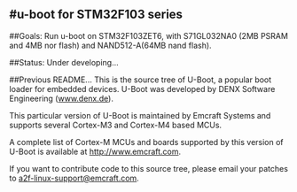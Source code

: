 #u-boot for STM32F103 series
---
##Goals:
Run u-boot on STM32F103ZET6, with S71GL032NA0 (2MB PSRAM and 4MB nor flash) and NAND512-A(64MB nand flash).

##Status:
Under developing...

##Previous README...
This is the source tree of U-Boot, a popular boot loader for embedded devices. U-Boot was developed by DENX Software Engineering (www.denx.de).

This particular version of U-Boot is maintained by Emcraft Systems and supports several Cortex-M3 and Cortex-M4 based MCUs.

A complete list of Cortex-M MCUs and boards supported by this version of U-Boot is available at http://www.emcraft.com.

If you want to contribute code to this source tree, please email your patches to a2f-linux-support@emcraft.com.


